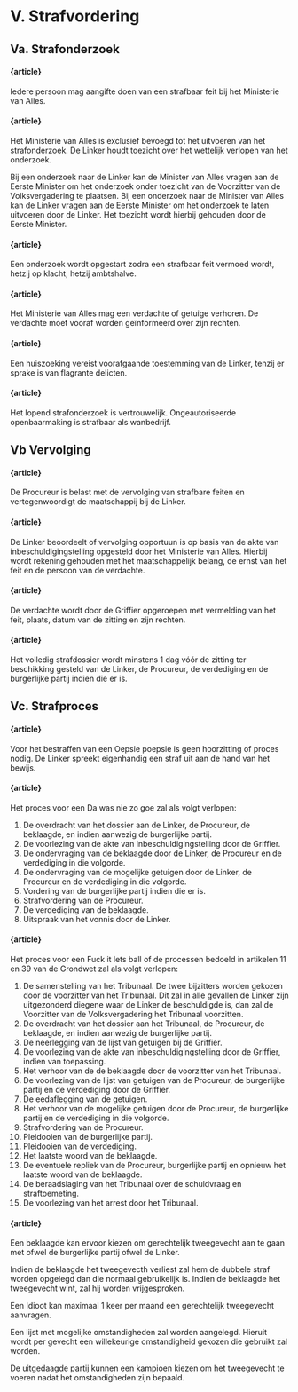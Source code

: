 # V. Strafvordering

## Va. Strafonderzoek

#### {article}
Iedere persoon mag aangifte doen van een strafbaar feit bij het Ministerie van Alles.

#### {article}
Het Ministerie van Alles is exclusief bevoegd tot het uitvoeren van het strafonderzoek. De Linker houdt toezicht over het wettelijk verlopen van het onderzoek.

Bij een onderzoek naar de Linker kan de Minister van Alles vragen aan de Eerste Minister om het onderzoek onder toezicht van de Voorzitter van de Volksvergadering te plaatsen.
Bij een onderzoek naar de Minister van Alles kan de Linker vragen aan de Eerste Minister om het onderzoek te laten uitvoeren door de Linker. Het toezicht wordt hierbij gehouden door de Eerste Minister.

#### {article}
Een onderzoek wordt opgestart zodra een strafbaar feit vermoed wordt, hetzij op klacht, hetzij ambtshalve.

#### {article}
Het Ministerie van Alles mag een verdachte of getuige verhoren. De verdachte moet vooraf worden geïnformeerd over zijn rechten.

#### {article}
Een huiszoeking vereist voorafgaande toestemming van de Linker, tenzij er sprake is van flagrante delicten.

#### {article}
Het lopend strafonderzoek is vertrouwelijk. Ongeautoriseerde openbaarmaking is strafbaar als wanbedrijf.

## Vb Vervolging

#### {article}
De Procureur is belast met de vervolging van strafbare feiten en vertegenwoordigt de maatschappij bij de Linker.

#### {article}
De Linker beoordeelt of vervolging opportuun is op basis van de akte van inbeschuldigingstelling opgesteld door het Ministerie van Alles.
Hierbij wordt rekening gehouden met het maatschappelijk belang, de ernst van het feit en de persoon van de verdachte.

#### {article}
De verdachte wordt door de Griffier opgeroepen met vermelding van het feit, plaats, datum van de zitting en zijn rechten.

#### {article}
Het volledig strafdossier wordt minstens 1 dag vóór de zitting ter beschikking gesteld van de Linker, de Procureur, de verdediging en de burgerlijke partij indien die er is.

## Vc. Strafproces

#### {article}
Voor het bestraffen van een Oepsie poepsie is geen hoorzitting of proces nodig. De Linker spreekt eigenhandig een straf uit aan de hand van het bewijs.

#### {article}
Het proces voor een Da was nie zo goe zal als volgt verlopen:

1. De overdracht van het dossier aan de Linker, de Procureur, de beklaagde, en indien aanwezig de burgerlijke partij.
2. De voorlezing van de akte van inbeschuldigingstelling door de Griffier.
3. De ondervraging van de beklaagde door de Linker, de Procureur en de verdediging in die volgorde.
4. De ondervraging van de mogelijke getuigen door de Linker, de Procureur en de verdediging in die volgorde.
5. Vordering van de burgerlijke partij indien die er is.
6. Strafvordering van de Procureur.
7. De verdediging van de beklaagde.
8. Uitspraak van het vonnis door de Linker.

#### {article}
Het proces voor een Fuck it lets ball of de processen bedoeld in artikelen 11 en 39 van de Grondwet zal als volgt verlopen:

1. De samenstelling van het Tribunaal. De twee bijzitters worden gekozen door de voorzitter van het Tribunaal. Dit zal in alle gevallen de Linker zijn uitgezonderd diegene waar de Linker de beschuldigde is, dan zal de Voorzitter van de Volksvergadering het Tribunaal voorzitten.
2. De overdracht van het dossier aan het Tribunaal, de Procureur, de beklaagde, en indien aanwezig de burgerlijke partij.
3. De neerlegging van de lijst van getuigen bij de Griffier.
4. De voorlezing van de akte van inbeschuldigingstelling door de Griffier, indien van toepassing.
5. Het verhoor van de de beklaagde door de voorzitter van het Tribunaal.
6. De voorlezing van de lijst van getuigen van de Procureur, de burgerlijke partij en de verdediging door de Griffier.
7. De eedaflegging van de getuigen.
8. Het verhoor van de mogelijke getuigen door de Procureur, de burgerlijke partij en de verdediging in die volgorde.
9. Strafvordering van de Procureur.
10. Pleidooien van de burgerlijke partij.
11. Pleidooien van de verdediging.
12. Het laatste woord van de beklaagde.
13. De eventuele repliek van de Procureur, burgerlijke partij en opnieuw het laatste woord van de beklaagde.
14. De beraadslaging van het Tribunaal over de schuldvraag en straftoemeting.
15. De voorlezing van het arrest door het Tribunaal.

#### {article}
Een beklaagde kan ervoor kiezen om gerechtelijk tweegevecht aan te gaan met ofwel de burgerlijke partij ofwel de Linker.

Indien de beklaagde het tweegevecth verliest zal hem de dubbele straf worden opgelegd dan die normaal gebruikelijk is.
Indien de beklaagde het tweegevecht wint, zal hij worden vrijgesproken.

Een Idioot kan maximaal 1 keer per maand een gerechtelijk tweegevecht aanvragen.

Een lijst met mogelijke omstandigheden zal worden aangelegd. Hieruit wordt per gevecht een willekeurige omstandigheid gekozen die gebruikt zal worden.

De uitgedaagde partij kunnen een kampioen kiezen om het tweegevecht te voeren nadat het omstandigheden zijn bepaald.